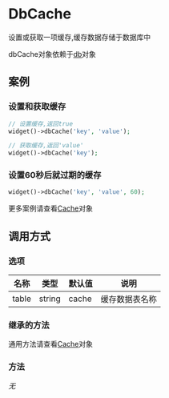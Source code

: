 DbCache
=======

设置或获取一项缓存,缓存数据存储于数据库中

dbCache对象依赖于[db](db.md)对象

案例
----

### 设置和获取缓存

```php
// 设置缓存,返回true
widget()->dbCache('key', 'value');

// 获取缓存,返回'value'
widget()->dbCache('key');
```

### 设置60秒后就过期的缓存

```php
widget()->dbCache('key', 'value', 60);
```

更多案例请查看[Cache](cache.md)对象

调用方式
--------

### 选项

名称      | 类型      | 默认值    | 说明
----------|-----------|-----------|------
table     | string    | cache     | 缓存数据表名称

### 继承的方法

通用方法请查看[Cache](cache.md#通用方法)对象

### 方法

*无*